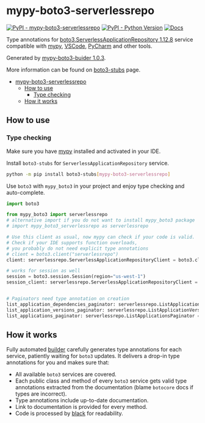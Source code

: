 # mypy-boto3-serverlessrepo

[![PyPI - mypy-boto3-serverlessrepo](https://img.shields.io/pypi/v/mypy-boto3-serverlessrepo.svg?color=blue)](https://pypi.org/project/mypy-boto3-serverlessrepo)
[![PyPI - Python Version](https://img.shields.io/pypi/pyversions/mypy-boto3-serverlessrepo.svg?color=blue)](https://pypi.org/project/mypy-boto3-serverlessrepo)
[![Docs](https://img.shields.io/readthedocs/mypy-boto3-builder.svg?color=blue)](https://mypy-boto3-builder.readthedocs.io/)

Type annotations for
[boto3.ServerlessApplicationRepository 1.12.8](https://boto3.amazonaws.com/v1/documentation/api/1.12.8/reference/services/serverlessrepo.html#ServerlessApplicationRepository) service
compatible with [mypy](https://github.com/python/mypy), [VSCode](https://code.visualstudio.com/),
[PyCharm](https://www.jetbrains.com/pycharm/) and other tools.

Generated by [mypy-boto3-buider 1.0.3](https://github.com/vemel/mypy_boto3_builder).

More information can be found on [boto3-stubs](https://pypi.org/project/boto3-stubs/) page.

- [mypy-boto3-serverlessrepo](#mypy-boto3-serverlessrepo)
  - [How to use](#how-to-use)
    - [Type checking](#type-checking)
  - [How it works](#how-it-works)

## How to use

### Type checking

Make sure you have [mypy](https://github.com/python/mypy) installed and activated in your IDE.

Install `boto3-stubs` for `ServerlessApplicationRepository` service.

```bash
python -m pip install boto3-stubs[mypy-boto3-serverlessrepo]
```

Use `boto3` with `mypy_boto3` in your project and enjoy type checking and auto-complete.

```python
import boto3

from mypy_boto3 import serverlessrepo
# alternative import if you do not want to install mypy_boto3 package
# import mypy_boto3_serverlessrepo as serverlessrepo

# Use this client as usual, now mypy can check if your code is valid.
# Check if your IDE supports function overloads,
# you probably do not need explicit type annotations
# client = boto3.client("serverlessrepo")
client: serverlessrepo.ServerlessApplicationRepositoryClient = boto3.client("serverlessrepo")

# works for session as well
session = boto3.session.Session(region="us-west-1")
session_client: serverlessrepo.ServerlessApplicationRepositoryClient = session.client("serverlessrepo")


# Paginators need type annotation on creation
list_application_dependencies_paginator: serverlessrepo.ListApplicationDependenciesPaginator = client.get_paginator("list_application_dependencies")
list_application_versions_paginator: serverlessrepo.ListApplicationVersionsPaginator = client.get_paginator("list_application_versions")
list_applications_paginator: serverlessrepo.ListApplicationsPaginator = client.get_paginator("list_applications")
```

## How it works

Fully automated [builder](https://github.com/vemel/mypy_boto3_builder) carefully generates
type annotations for each service, patiently waiting for `boto3` updates. It delivers
a drop-in type annotations for you and makes sure that:

- All available `boto3` services are covered.
- Each public class and method of every `boto3` service gets valid type annotations
  extracted from the documentation (blame `botocore` docs if types are incorrect).
- Type annotations include up-to-date documentation.
- Link to documentation is provided for every method.
- Code is processed by [black](https://github.com/psf/black) for readability.